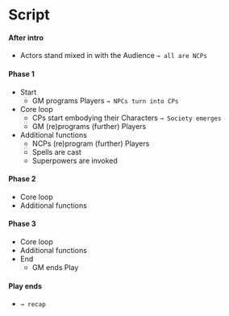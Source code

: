 # Script  

#### After intro
- Actors stand mixed in with the Audience `→ all are NCPs`

#### Phase 1
- Start
  - GM programs Players `→ NPCs turn into CPs`
- Core loop
  - CPs start embodying their Characters `→ Society emerges`
  - GM (re)programs (further) Players
- Additional functions
  - NCPs (re)program (further) Players
  - Spells are cast
  - Superpowers are invoked

#### Phase 2
- Core loop
- Additional functions

#### Phase 3
- Core loop
- Additional functions
- End
  - GM ends Play

#### Play ends
- `→ recap`
